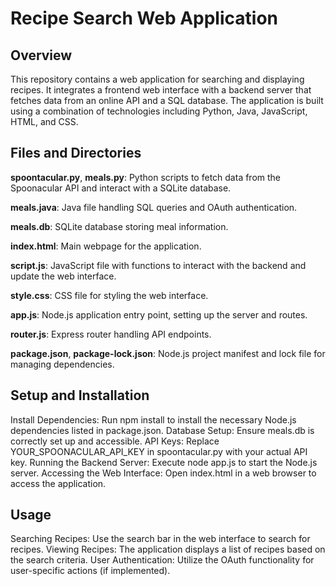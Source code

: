 # Recipe Search Web Application

## Overview
This repository contains a web application for searching and displaying recipes. It integrates a frontend web interface with a backend server that fetches data from an online API and a SQL database. The application is built using a combination of technologies including Python, Java, JavaScript, HTML, and CSS.

## Files and Directories
**spoontacular.py**, **meals.py**: Python scripts to fetch data from the Spoonacular API and interact with a SQLite database.

**meals.java**: Java file handling SQL queries and OAuth authentication.

**meals.db**: SQLite database storing meal information.

**index.html**: Main webpage for the application.

**script.js**: JavaScript file with functions to interact with the backend and update the web interface.

**style.css**: CSS file for styling the web interface.

**app.js**: Node.js application entry point, setting up the server and routes.

**router.js**: Express router handling API endpoints.

**package.json**, **package-lock.json**: Node.js project manifest and lock file for managing dependencies.

## Setup and Installation
Install Dependencies: Run npm install to install the necessary Node.js dependencies listed in package.json.
Database Setup: Ensure meals.db is correctly set up and accessible.
API Keys: Replace YOUR_SPOONACULAR_API_KEY in spoontacular.py with your actual API key.
Running the Backend Server: Execute node app.js to start the Node.js server.
Accessing the Web Interface: Open index.html in a web browser to access the application.

## Usage
Searching Recipes: Use the search bar in the web interface to search for recipes.
Viewing Recipes: The application displays a list of recipes based on the search criteria.
User Authentication: Utilize the OAuth functionality for user-specific actions (if implemented).
